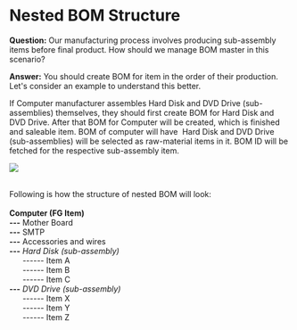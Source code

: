<h1>Nested BOM Structure</h1>

**Question:** Our manufacturing process involves producing sub-assembly items before final product. How should we manage BOM master in this scenario?

**Answer:** You should create BOM for item in the order of their production. Let's consider an example to understand this better.

If Computer manufacturer assembles Hard Disk and DVD Drive (sub-assemblies) themselves, they should first create BOM for Hard Disk and DVD Drive. After that BOM for Computer will be created, which is finished and saleable item. BOM of computer will have&nbsp;
Hard Disk and DVD Drive (sub-assemblies) will be selected as raw-material items in it. BOM ID will be fetched for the respective sub-assembly item.


<img src="{{docs_base_url}}/assets/img/articles/Screen Shot 2015-04-02 at 3.58.19 pm.png">

<br>Following is how the structure of nested BOM will look:
<br>
<br><b>Computer (FG Item)</b>
<br><b>---</b> Mother Board
<br><b>---</b> SMTP
<br><b>---</b> Accessories and wires
<br><b>---</b>  <i>Hard Disk (sub-assembly)</i>
<br>&nbsp;&nbsp;&nbsp;&nbsp;&nbsp; ------ Item A
<br>&nbsp;&nbsp;&nbsp;&nbsp;&nbsp; ------ Item B
<br>&nbsp;&nbsp;&nbsp;&nbsp;&nbsp; ------ Item C
<br><b>---</b>  <i>DVD Drive (sub-assembly)</i>
<br>&nbsp;&nbsp;&nbsp; &nbsp; ------ Item X
<br>&nbsp; &nbsp; &nbsp; ------ Item Y
<br>&nbsp;&nbsp; &nbsp;&nbsp; ------ Item Z
<br>


<!-- markdown -->